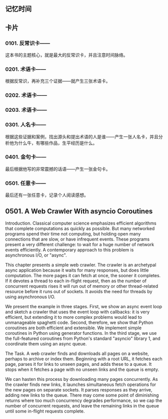 ## 记忆时间

## 卡片

### 0101. 反常识卡——

这本书的主题核心，就是最大的反常识卡，并且注意时间脉络。

### 0201. 术语卡——

根据反常识，再补充三个证据——就产生三张术语卡。

### 0202. 术语卡——

### 0203. 术语卡——

### 0301. 人名卡——

根据这些证据和案例，找出源头和提出术语的人是谁——产生一张人名卡，并且分析他为什么牛，有哪些作品，生平经历是什么。

### 0401. 金句卡——

最后根据他写的非常震撼的话语——产生一张金句卡。

### 0501. 任意卡——

最后还有一张任意卡，记录个人阅读感想。

## 0501. A Web Crawler With asyncio Coroutines

Introduction. Classical computer science emphasizes efficient algorithms that complete computations as quickly as possible. But many networked programs spend their time not computing, but holding open many connections that are slow, or have infrequent events. These programs present a very different challenge: to wait for a huge number of network events efficiently. A contemporary approach to this problem is asynchronous I/O, or "async".

This chapter presents a simple web crawler. The crawler is an archetypal async application because it waits for many responses, but does little computation. The more pages it can fetch at once, the sooner it completes. If it devotes a thread to each in-flight request, then as the number of concurrent requests rises it will run out of memory or other thread-related resource before it runs out of sockets. It avoids the need for threads by using asynchronous I/O.

We present the example in three stages. First, we show an async event loop and sketch a crawler that uses the event loop with callbacks: it is very efficient, but extending it to more complex problems would lead to unmanageable spaghetti code. Second, therefore, we show that Python coroutines are both efficient and extensible. We implement simple coroutines in Python using generator functions. In the third stage, we use the full-featured coroutines from Python's standard "asyncio" library 1, and coordinate them using an async queue.

The Task. A web crawler finds and downloads all pages on a website, perhaps to archive or index them. Beginning with a root URL, it fetches each page, parses it for links to unseen pages, and adds these to a queue. It stops when it fetches a page with no unseen links and the queue is empty.

We can hasten this process by downloading many pages concurrently. As the crawler finds new links, it launches simultaneous fetch operations for the new pages on separate sockets. It parses responses as they arrive, adding new links to the queue. There may come some point of diminishing returns where too much concurrency degrades performance, so we cap the number of concurrent requests, and leave the remaining links in the queue until some in-flight requests complete.

